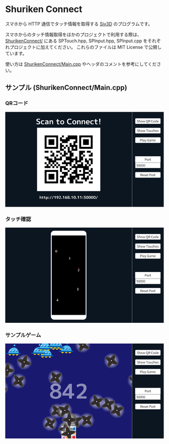 # Shuriken Connect

スマホから HTTP 通信でタッチ情報を取得する [Siv3D](https://siv3d.github.io/) のプログラムです。

スマホからのタッチ情報取得をほかのプロジェクトで利用する際は、 [ShurikenConnect/](https://github.com/Raclamusi/ShurikenConnect/tree/main/ShurikenConnect) にある SPTouch.hpp, SPInput.hpp, SPInput.cpp をそれぞれプロジェクトに加えてください。
これらのファイルは MIT License で公開しています。

使い方は [ShurikenConnect/Main.cpp](https://github.com/Raclamusi/ShurikenConnect/blob/main/ShurikenConnect/Main.cpp) やヘッダのコメントを参考にしてください。

## サンプル (ShurikenConnect/Main.cpp)

### QRコード

![QRコード画面](Screenshot/1.png)

### タッチ確認

![タッチ確認画面](Screenshot/2.png)

### サンプルゲーム

![サンプルゲーム画面](Screenshot/3.png)
